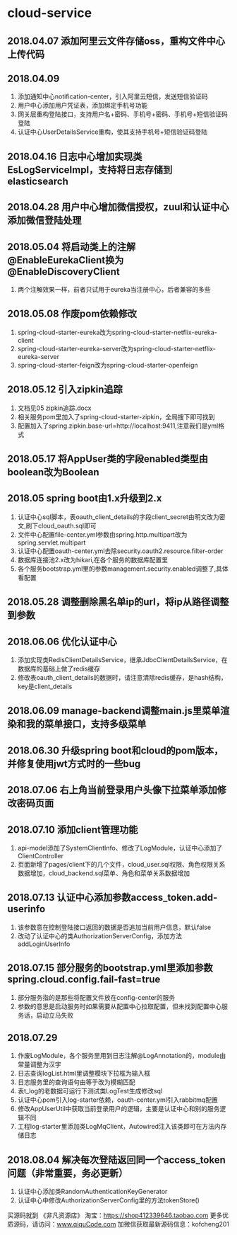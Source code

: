 ﻿# cloud-service
## 2018.04.07 添加阿里云文件存储oss，重构文件中心上传代码
## 2018.04.09
1. 添加通知中心notification-center，引入阿里云短信，发送短信验证码
2. 用户中心添加用户凭证表，添加绑定手机号功能
3. 网关层重构登陆接口，支持用户名+密码、手机号+密码、手机号+短信验证码登陆
4. 认证中心UserDetailsService重构，使其支持手机号+短信验证码登陆
## 2018.04.16 日志中心增加实现类EsLogServiceImpl，支持将日志存储到elasticsearch
## 2018.04.28 用户中心增加微信授权，zuul和认证中心添加微信登陆处理
## 2018.05.04 将启动类上的注解@EnableEurekaClient换为@EnableDiscoveryClient
1. 两个注解效果一样，前者只试用于eureka当注册中心，后者兼容的多些
## 2018.05.08 作废pom依赖修改
1. spring-cloud-starter-eureka改为spring-cloud-starter-netflix-eureka-client
2. spring-cloud-starter-eureka-server改为spring-cloud-starter-netflix-eureka-server
3. spring-cloud-starter-feign改为spring-cloud-starter-openfeign
## 2018.05.12 引入zipkin追踪
1. 文档见05 zipkin追踪.docx
2. 相关服务pom里加入了spring-cloud-starter-zipkin，全局搜下即可找到
3. 配置加入了spring.zipkin.base-url=http://localhost:9411,注意我们是yml格式
## 2018.05.17 将AppUser类的字段enabled类型由boolean改为Boolean
## 2018.05 spring boot由1.x升级到2.x
1. 认证中心sql脚本，表oauth_client_details的字段client_secret由明文改为密文,刷下cloud_oauth.sql即可
2. 文件中心配置file-center.yml参数由spring.http.multipart改为spring.servlet.multipart
3. 认证中心配置oauth-center.yml去除security.oauth2.resource.filter-order
4. 数据库连接池2.x改为hikari,在各个服务的数据库配置里
5. 各个服务bootstrap.yml里的参数management.security.enabled调整了,具体看配置
## 2018.05.28 调整删除黑名单ip的url，将ip从路径调整到参数
## 2018.06.06 优化认证中心
1. 添加实现类RedisClientDetailsService，继承JdbcClientDetailsService，在数据库的基础上做了redis缓存
2. 修改表oauth_client_details的数据时，请注意清除redis缓存，是hash结构，key是client_details
## 2018.06.09 manage-backend调整main.js里菜单渲染和我的菜单接口，支持多级菜单
## 2018.06.30 升级spring boot和cloud的pom版本，并修复使用jwt方式时的一些bug
## 2018.07.06 右上角当前登录用户头像下拉菜单添加修改密码页面
## 2018.07.10 添加client管理功能
1. api-model添加了SystemClientInfo、修改了LogModule，认证中心添加了ClientController
2. 页面新增了pages/client下的几个文件，cloud_user.sql权限、角色权限关系数据增加，cloud_backend.sql菜单、角色和菜单关系数据增加
## 2018.07.13 认证中心添加参数access_token.add-userinfo
1. 该参数意在控制登陆接口返回的数据是否追加当前用户信息，默认false
2. 改动了认证中心的类AuthorizationServerConfig，添加方法addLoginUserInfo
## 2018.07.15 部分服务的bootstrap.yml里添加参数spring.cloud.config.fail-fast=true
1. 部分服务指的是那些将配置文件放在config-center的服务
2. 参数的意思是启动服务时如果需要从配置中心拉取配置，但未找到配置中心服务话，启动立马失败
## 2018.07.29
1. 作废LogModule，各个服务里用到日志注解@LogAnnotation的，module由常量调整为汉字
2. 日志查询logList.html里调整模块下拉框为输入框
3. 日志服务里的查询语句由等于改为模糊匹配
4. 表t_log的老数据可运行下测试类LogTest生成修改sql
5. 认证中心pom引入log-starter依赖，oauth-center.yml引入rabbitmq配置
6. 修改AppUserUtil中获取当前登录用户的逻辑，主要是认证中心和别的服务逻辑不同
7. 工程log-starter里添加类LogMqClient，Autowired注入该类即可在方法内存储日志
## 2018.08.04 解决每次登陆返回同一个access_token问题（非常重要，务必更新）
1. 认证中心添加类RandomAuthenticationKeyGenerator
2. 认证中心中修改AuthorizationServerConfig里的方法tokenStore()







买源码就到 《非凡资源店》
淘宝：https://shop412339646.taobao.com
更多优质源码，请访问：www.qiquCode.com
加微信获取最新源码信息：kofcheng201

<!--***************************************************
	买源码就到 《非凡资源店》
        网址：https://shop412339646.taobao.com
	更多优质源码，请访问：www.qiquCode.com
	加微信获取最新源码信息：kofcheng201
    ***************************************************
-->





















